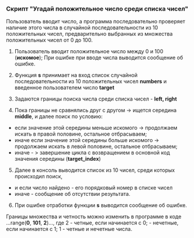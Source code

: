 ### Скрипт "Угадай положительное число среди списка чисел"

Пользователь вводит число, а программа последовательно проверяет наличие этого числа в случайной последовательности из 
10 положительных чисел, предварительно выбранных из множества положительных чисел от 0 до 100.

1. Пользователь вводит положительное число между 0 и 100 (**искомое**);
При ошибке при вводе числа выводится сообщение об ошибке.

2. Функция **s** принимает на вход список случайной последовательности из 10 положительных чисел **numbers** и введенное 
пользователем число **target**

3. Задаются границы поиска числа среди списка чисел - **left, right**

4. Пока границы не сравнялись друг с другом -> ищется середина **middle**, и далее поиск по условию:
- если значение этой середины меньше искомого -> продолжаем искать в правой половине, остальное отбрасываем;
- иначе если значение этой середины больше искомого -> продолжаем искать в левой половине, остальное отбрасываем;
- иначе - > завершение цикла с возвращением в основной код значения середины (**target_index**)

5. Далее в консоль выводится список из 10 чисел, среди которых происходил поиск,
- и если число найдено - его порядковый номер в списке чисел
- иначе - сообщение об отсутствии результата.

6. При ошибке отработки функции **s** выводится сообщение об ошибке.

Границы множества и четность можно изменить в программе в коде ...range(**0**, **101**, **2**)...,
где
2 - четные, если начинается с 0;
        - нечетные, если начинается с 1;
    1 - четные и нечетные числа.